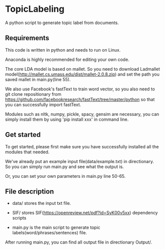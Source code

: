 # TopicLabeling
A python script to generate topic label from documents.

## Requirements

This code is written in python and needs to run on Linux. 

Anaconda is highly recommended for editing your own code.

The core LDA model is based on mallet. So you need to download Ladmallet model(http://mallet.cs.umass.edu/dist/mallet-2.0.8.zip) and set the path you saved mallet in main.py(line 55).

We also use Facebook's fastText to train word vector, so you also need to git clone repositionary from https://github.com/facebookresearch/fastText/tree/master/python so that you can successfully import fastText.

Modules such as nltk, numpy, pickle, spacy, gensim are necessary, you can simply install them by using 'pip install xxx' in command line.


## Get started

To get started, please first make sure you have successfully installed all the modules that needed.

We've already put an example input file(data/example.txt) in directionary. So you can simply run main.py and see what the output is.

Or, you can set your own parameters in main.py line 50-65.


## File description

* data/ stores the input txt file. 

* SIF/ stores SIF(https://openreview.net/pdf?id=SyK00v5xx) dependency scripts

* main.py is the main script to generate topic labels(word/phrases/sentences) file. 

After running main.py, you can find all output file in directionary Output/.
